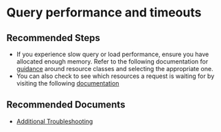 <properties
    pageTitle="Query performance and timeouts"
    description="Query performance and timeouts"
    service="microsoft.sql"
    resource="servers"
    authors="saltug,mlee3gsd"
    ms.author="saltug,martinle"
    supportTopicIds="32635214"
    productPesIds="15818"
    displayOrder="32"
    selfHelpType="generic"
    resourceTags="datawarehouse"
    articleId="dw-performanceandqueryexecution-queryperformanceandtimeouts.md"
    cloudEnvironments="public"
/>

# Query performance and timeouts

## **Recommended Steps**

* If you experience slow query or load performance, ensure you have allocated enough memory. Refer to the following documentation for [guidance](https://docs.microsoft.com/azure/sql-data-warehouse/resource-classes-for-workload-management#example-code-for-finding-the-best-resource-class) around resource classes and selecting the appropriate one.
* You can also check to see which resources a request is waiting for by visiting the following [documentation](https://docs.microsoft.com/azure/sql-data-warehouse/analyze-your-workload)

## **Recommended Documents**

* [Additional Troubleshooting](https://azure.microsoft.com/documentation/articles/sql-data-warehouse-troubleshoot/)
